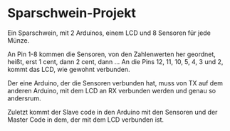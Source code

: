 # Sparschwein-Projekt
Ein Sparschwein, mit 2 Arduinos, einem LCD und 8 Sensoren für jede Münze.

An Pin 1-8 kommen die Sensoren, von den Zahlenwerten her geordnet, heißt, erst 1 cent, dann 2 cent, dann ...
An die Pins 12, 11, 10, 5, 4, 3 und 2, kommt das LCD, wie gewohnt verbunden.

Der eine Arduino, der die Sensoren verbunden hat, muss von TX auf dem anderen Arduino, mit dem LCD an RX verbunden werden und genau so andersrum.

Zuletzt kommt der Slave code in den Arduino mit den Sensoren und der Master Code in dem, der mit dem LCD verbunden ist.
